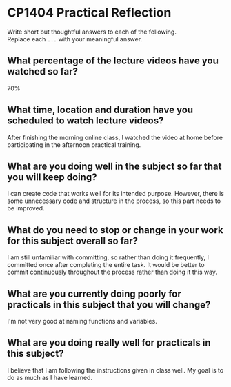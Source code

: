 # CP1404 Practical Reflection

Write short but thoughtful answers to each of the following.  
Replace each `...` with your meaningful answer.

## What percentage of the lecture videos have you watched so far?

70%

## What time, location and duration have you scheduled to watch lecture videos?

After finishing the morning online class, I watched the video at home before participating in the afternoon practical training.

## What are you doing well in the subject so far that you will keep doing?

I can create code that works well for its intended purpose. However, there is some unnecessary code and structure in the process, so this part needs to be improved.

## What do you need to stop or change in your work for this subject overall so far?

I am still unfamiliar with committing, so rather than doing it frequently, I committed once after completing the entire task. It would be better to commit continuously throughout the process rather than doing it this way.

## What are you currently doing poorly for practicals in this subject that you will change?

I'm not very good at naming functions and variables.

## What are you doing really well for practicals in this subject?

I believe that I am following the instructions given in class well. My goal is to do as much as I have learned.
